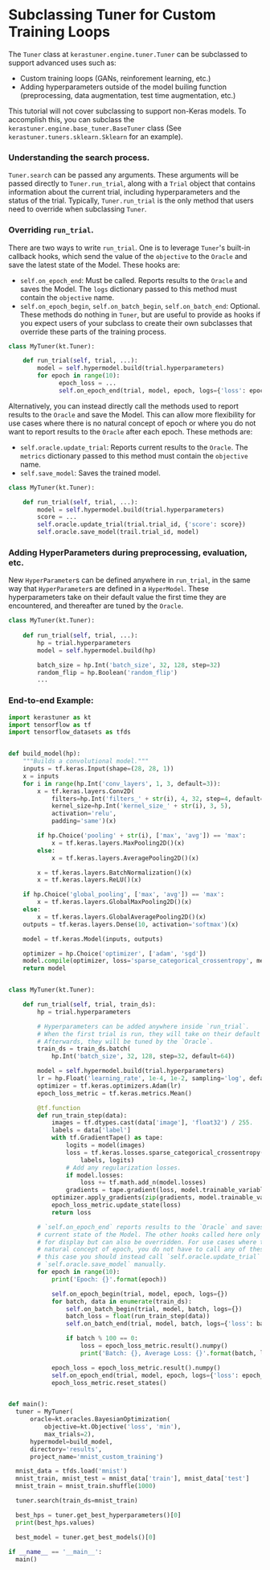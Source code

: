 # Subclassing Tuner for Custom Training Loops

The `Tuner` class at `kerastuner.engine.tuner.Tuner` can be subclassed to support advanced uses such as:

- Custom training loops (GANs, reinforement learning, etc.)
- Adding hyperparameters outside of the model builing function (preprocessing, data augmentation, test time augmentation, etc.)

This tutorial will not cover subclassing to support non-Keras models. To accomplish this, you can subclass the `kerastuner.engine.base_tuner.BaseTuner` class (See `kerastuner.tuners.sklearn.Sklearn` for an example).

### Understanding the search process.

`Tuner.search` can be passed any arguments. These arguments will be passed directly to `Tuner.run_trial`, along with a `Trial` object that contains information about the current trial, including hyperparameters and the status of the trial. Typically, `Tuner.run_trial` is the only method that users need to override when subclassing `Tuner`.

### Overriding `run_trial`.

There are two ways to write `run_trial`. One is to leverage `Tuner`'s built-in callback hooks, which send the value of the `objective` to the `Oracle` and save the latest state of the Model. These hooks are:

* `self.on_epoch_end`: Must be called. Reports results to the `Oracle` and saves the Model. The `logs` dictionary passed to this method must contain the `objective` name.
* `self.on_epoch_begin`, `self.on_batch_begin`, `self.on_batch_end`: Optional. These methods do nothing in `Tuner`, but are useful to provide as hooks if you expect users of your subclass to create their own subclasses that override these parts of the training process.

```python
class MyTuner(kt.Tuner):

    def run_trial(self, trial, ...):
        model = self.hypermodel.build(trial.hyperparameters)
        for epoch in range(10):
              epoch_loss = ...
              self.on_epoch_end(trial, model, epoch, logs={'loss': epoch_loss})
```

Alternatively, you can instead directly call the methods used to report results to the `Oracle` and save the Model. This can allow more flexibility for use cases where there is no natural concept of epoch or where you do not want to report results to the `Oracle` after each epoch. These methods are:

* `self.oracle.update_trial`: Reports current results to the `Oracle`. The `metrics` dictionary passed to this method must contain the `objective` name.
* `self.save_model`: Saves the trained model.

```python
class MyTuner(kt.Tuner):

    def run_trial(self, trial, ...):
        model = self.hypermodel.build(trial.hyperparameters)
        score = ...
        self.oracle.update_trial(trial.trial_id, {'score': score})
        self.oracle.save_model(trail.trial_id, model)
```

### Adding HyperParameters during preprocessing, evaluation, etc.

New `HyperParameter`s can be defined anywhere in `run_trial`, in the same way that `HyperParameter`s are defined in a `HyperModel`. These hyperparameters take on their default value the first time they are encountered, and thereafter are tuned by the `Oracle`.

```python
class MyTuner(kt.Tuner):
    
    def run_trial(self, trial, ...):
        hp = trial.hyperparameters
        model = self.hypermodel.build(hp)

        batch_size = hp.Int('batch_size', 32, 128, step=32)
        random_flip = hp.Boolean('random_flip')
        ...
```

### End-to-end Example:

```python
import kerastuner as kt
import tensorflow as tf
import tensorflow_datasets as tfds


def build_model(hp):
    """Builds a convolutional model."""
    inputs = tf.keras.Input(shape=(28, 28, 1))
    x = inputs
    for i in range(hp.Int('conv_layers', 1, 3, default=3)):
        x = tf.keras.layers.Conv2D(
            filters=hp.Int('filters_' + str(i), 4, 32, step=4, default=8),
            kernel_size=hp.Int('kernel_size_' + str(i), 3, 5),
            activation='relu',
            padding='same')(x)

        if hp.Choice('pooling' + str(i), ['max', 'avg']) == 'max':
            x = tf.keras.layers.MaxPooling2D()(x)
        else:
            x = tf.keras.layers.AveragePooling2D()(x)

        x = tf.keras.layers.BatchNormalization()(x)
        x = tf.keras.layers.ReLU()(x)

    if hp.Choice('global_pooling', ['max', 'avg']) == 'max':
        x = tf.keras.layers.GlobalMaxPooling2D()(x)
    else:
        x = tf.keras.layers.GlobalAveragePooling2D()(x)
    outputs = tf.keras.layers.Dense(10, activation='softmax')(x)

    model = tf.keras.Model(inputs, outputs)

    optimizer = hp.Choice('optimizer', ['adam', 'sgd'])
    model.compile(optimizer, loss='sparse_categorical_crossentropy', metrics=['accuracy'])
    return model


class MyTuner(kt.Tuner):

    def run_trial(self, trial, train_ds):
        hp = trial.hyperparameters

        # Hyperparameters can be added anywhere inside `run_trial`.
        # When the first trial is run, they will take on their default values.
        # Afterwards, they will be tuned by the `Oracle`.
        train_ds = train_ds.batch(
            hp.Int('batch_size', 32, 128, step=32, default=64))

        model = self.hypermodel.build(trial.hyperparameters)
        lr = hp.Float('learning_rate', 1e-4, 1e-2, sampling='log', default=1e-3)
        optimizer = tf.keras.optimizers.Adam(lr)
        epoch_loss_metric = tf.keras.metrics.Mean()

        @tf.function
        def run_train_step(data):
            images = tf.dtypes.cast(data['image'], 'float32') / 255.
            labels = data['label']
            with tf.GradientTape() as tape:
                logits = model(images)
                loss = tf.keras.losses.sparse_categorical_crossentropy(
                    labels, logits)
                # Add any regularization losses.
                if model.losses:
                    loss += tf.math.add_n(model.losses)
                gradients = tape.gradient(loss, model.trainable_variables)
            optimizer.apply_gradients(zip(gradients, model.trainable_variables))
            epoch_loss_metric.update_state(loss)
            return loss

        # `self.on_epoch_end` reports results to the `Oracle` and saves the
        # current state of the Model. The other hooks called here only log values
        # for display but can also be overridden. For use cases where there is no
        # natural concept of epoch, you do not have to call any of these hooks. In
        # this case you should instead call `self.oracle.update_trial` and
        # `self.oracle.save_model` manually.
        for epoch in range(10):
            print('Epoch: {}'.format(epoch))

            self.on_epoch_begin(trial, model, epoch, logs={})
            for batch, data in enumerate(train_ds):
                self.on_batch_begin(trial, model, batch, logs={})
                batch_loss = float(run_train_step(data))
                self.on_batch_end(trial, model, batch, logs={'loss': batch_loss})

                if batch % 100 == 0:
                    loss = epoch_loss_metric.result().numpy()
                    print('Batch: {}, Average Loss: {}'.format(batch, loss))

            epoch_loss = epoch_loss_metric.result().numpy()
            self.on_epoch_end(trial, model, epoch, logs={'loss': epoch_loss})
            epoch_loss_metric.reset_states()


def main():
  tuner = MyTuner(
      oracle=kt.oracles.BayesianOptimization(
          objective=kt.Objective('loss', 'min'),
          max_trials=2),
      hypermodel=build_model,
      directory='results',
      project_name='mnist_custom_training')

  mnist_data = tfds.load('mnist')
  mnist_train, mnist_test = mnist_data['train'], mnist_data['test']
  mnist_train = mnist_train.shuffle(1000)

  tuner.search(train_ds=mnist_train)

  best_hps = tuner.get_best_hyperparameters()[0]
  print(best_hps.values)

  best_model = tuner.get_best_models()[0]
  
if __name__ == '__main__':
  main()
```
